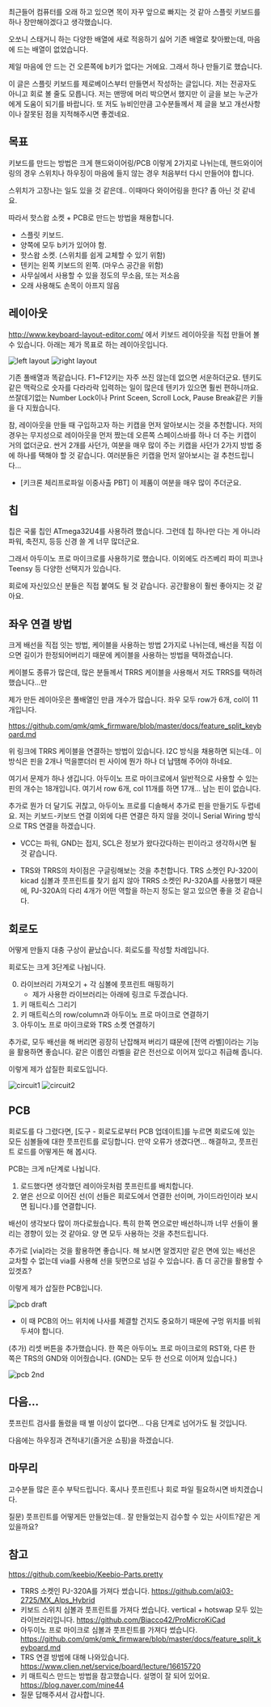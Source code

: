 최근들어 컴퓨터를 오래 하고 있으면 목이 자꾸 앞으로 빠지는 것 같아 스플릿 키보드를 하나 장만해야겠다고 생각했습니다. 

오쏘니 스태거니 하는 다양한 배열에 새로 적응하기 싫어 기존 배열로 찾아봤는데, 마음에 드는 배열이 없었습니다.

제일 마음에 안 드는 건 오른쪽에 b키가 없다는 거에요. 그래서 하나 만들기로 했습니다.

이 글은 스플릿 키보드를 제로베이스부터 만들면서 작성하는 글입니다. 저는 전공자도 아니고 회로 볼 줄도 모릅니다.
저는 맨땅에 머리 박으면서 했지만 이 글을 보는 누군가에게 도움이 되기를 바랍니다.
또 저도 뉴비인만큼 고수분들께서 제 글을 보고 개선사항이나 잘못된 점을 지적해주시면 좋겠네요.

## 목표
키보드를 만드는 방법은 크게 핸드와이어링/PCB 이렇게 2가지로 나뉘는데, 핸드와이어링의 경우 스위치나 하우징이 마음에 들지 않는 경우 처음부터 다시 만들어야 합니다.

스위치가 고장나는 일도 있을 것 같은데.. 이때마다 와이어링을 한다? 좀 아닌 것 같네요.

따라서 핫스왑 소켓 + PCB로 만드는 방법을 채용합니다.

 - 스플릿 키보드.
 - 양쪽에 모두 b키가 있어야 함.
 - 핫스왑 소켓. (스위치를 쉽게 교체할 수 있기 위함)
 - 텐키는 왼쪽 키보드의 왼쪽. (마우스 공간을 위함)
 - 사무실에서 사용할 수 있을 정도의 무소음, 또는 저소음
 - 오래 사용해도 손목이 아프지 않음


## 레이아웃
http://www.keyboard-layout-editor.com/
에서 키보드 레이아웃을 직접 만들어 볼 수 있습니다. 아래는 제가 목표로 하는 레이아웃입니다.

![left layout](./left.jpg)
![right layout](./right.jpg)

기존 풀배열과 똑같습니다. F1~F12키는 자주 쓰진 않는데 없으면 서운하더군요.
텐키도 같은 맥락으로 숫자를 다라라락 입력하는 일이 많은데 텐키가 있으면 훨씬 편하니까요.
쓰잘데기없는 Number Lock이나 Print Sceen, Scroll Lock, Pause Break같은 키들을 다 지웠습니다.

참, 레이아웃을 만들 때 구입하고자 하는 키캡을 먼저 알아보시는 것을 추천합니다. 저의 경우는 무지성으로 레이아웃을 먼저 짰는데 오른쪽 스페이스바를 하나 더 주는 키캡이 거의 없더군요. 싼거 2개를 사던가, 여분을 매우 많이 주는 키캡을 사던가 2가지 방법 중에 하나를 택해야 할 것 같습니다. 여러분들은 키캡을 먼저 알아보시는 걸 추천드립니다...
* [키크론 체리프로파일 이중사출 PBT] 이 제품이 여분을 매우 많이 주더군요.

## 칩
칩은 국룰 칩인 ATmega32U4를 사용하려 했습니다. 그런데 칩 하나만 다는 게 아니라 파워, 축전지, 등등 신경 쓸 게 너무 많더군요.

그래서 아두이노 프로 마이크로를 사용하기로 했습니다. 이외에도 라즈베리 파이 피코나 Teensy 등 다양한 선택지가 있습니다.

회로에 자신있으신 분들은 직접 붙여도 될 것 같습니다. 공간활용이 훨씬 좋아지는 것 같아요.

## 좌우 연결 방법
크게 배선을 직접 잇는 방법, 케이블을 사용하는 방법 2가지로 나뉘는데, 배선을 직접 이으면 길이가 한정되어버리기 때문에 케이블을 사용하는 방법을 택하겠습니다.

케이블도 종류가 많은데, 많은 분들께서 TRRS 케이블을 사용해서 저도 TRRS를 택하려 했습니다...만

제가 만든 레이아웃은 풀배열인 만큼 개수가 많습니다. 좌우 모두 row가 6개, col이 11개입니다.

https://github.com/qmk/qmk_firmware/blob/master/docs/feature_split_keyboard.md

위 링크에 TRRS 케이블을 연결하는 방법이 있습니다. I2C 방식을 채용하면 되는데.. 이 방식은 핀을 2개나 먹을뿐더러 핀 사이에 뭔가 하나 더 납땜해 주어야 하네요.

여기서 문제가 하나 생깁니다. 아두이노 프로 마이크로에서 일반적으로 사용할 수 있는 핀의 개수는 18개입니다. 여기서 row 6개, col 11개를 하면 17개... 남는 핀이 없습니다.

추가로 뭔가 더 달기도 귀찮고, 아두이노 프로를 디솔해서 추가로 핀을 만들기도 두렵네요. 저는 키보드-키보드 연결 이외에 다른 연결은 하지 않을 것이니 Serial Wiring 방식으로 TRS 연결을 하겠습니다.

* VCC는 파워, GND는 접지, SCL은 정보가 왔다갔다하는 핀이라고 생각하시면 될 것 같습니다.

* TRS와 TRRS의 차이점은 구글링해보는 것을 추천합니다. TRS 소켓인 PJ-320이 kicad 심볼과 풋프린트를 찾기 쉽지 않아 TRRS 소켓인 PJ-320A를 사용했기 때문에, PJ-320A의 다리 4개가 어떤 역할을 하는지 정도는 알고 있으면 좋을 것 같습니다.

## 회로도
어떻게 만들지 대충 구상이 끝났습니다. 회로도를 작성할 차례입니다.

회로도는 크게 3단계로 나뉩니다.

0. 라이브러리 가져오기 + 각 심볼에 풋프린트 매핑하기
    * 제가 사용한 라이브러리는 아래에 링크로 두겠습니다.
1. 키 매트릭스 그리기
2. 키 매트릭스의 row/column과 아두이노 프로 마이크로 연결하기
3. 아두이노 프로 마이크로와 TRS 소켓 연결하기

추가로, 모두 배선을 해 버리면 굉장히 난잡해져 버리기 떄문에 [전역 라벨]이라는 기능을 활용하면 좋습니다. 같은 이름인 라벨을 같은 전선으로 이어져 있다고 취급해 줍니다.

이렇게 제가 삽질한 회로도입니다.

![circuit1](./matrix.PNG)
![circuit2](./reset2.PNG)

## PCB
회로도를 다 그렸다면, [도구 - 회로도로부터 PCB 업데이트]를 누르면 회로도에 있는 모든 심볼들에 대한 풋프린트를 로딩합니다. 만약 오류가 생겼다면... 해결하고, 풋프린트 로드를 어떻게든 해 봅시다.

PCB는 크게 n단계로 나뉩니다.

1. 로드했다면 생각했던 레이아웃처럼 풋프린트를 배치합니다.
2. 옅은 선으로 이어진 선(이 선들은 회로도에서 연결한 선이며, 가이드라인이라 보시면 됩니다.)를 연결합니다.

배선이 생각보다 많이 까다로웠습니다. 특히 한쪽 면으로만 배선하니까 너무 선들이 몰리는 경향이 있는 것 같아요. 양 면 모두 사용하는 것을 추천드립니다.

추가로 [via]라는 것을 활용하면 좋습니다. 해 보시면 알겠지만 같은 면에 있는 배선은 교차할 수 없는데 via를 사용해 선을 뒷면으로 넘길 수 있습니다. 좀 더 공간을 활용할 수 있겟죠?

이렇게 제가 삽질한 PCB입니다.

![pcb draft](./pcb%20draft.png)

* 이 때 PCB의 어느 위치에 나사를 체결할 건지도 중요하기 때문에 구멍 위치를 비워두셔야 합니다.

(추가) 리셋 버튼을 추가했습니다. 한 쪽은 아두이노 프로 마이크로의 RST와, 다른 한 쪽은 TRS의 GND와 이어줬습니다. (GND는 모두 한 선으로 이어져 있습니다.)

![pcb 2nd](./pcb%202nd.png)

## 다음...
풋프린트 검사를 돌렸을 때 별 이상이 없다면... 다음 단계로 넘어가도 될 것입니다.

다음에는 하우징과 견적내기(즐거운 쇼핑)을 하겠습니다.

## 마무리
고수분들 많은 훈수 부탁드립니다. 혹시나 풋프린트나 회로 파일 필요하시면 바치겠습니다.

질문) 풋프린트를 어떻게든 만들었는데.. 잘 만들었는지 검수할 수 있는 사이트?같은 게 있을까요?

## 참고
https://github.com/keebio/Keebio-Parts.pretty
 - TRRS 소켓인 PJ-320A를 가져다 썼습니다.
https://github.com/ai03-2725/MX_Alps_Hybrid
 - 키보드 스위치 심볼과 풋프린트를 가져다 썼습니다. vertical + hotswap 모두 있는 라이브러리입니다.
https://github.com/Biacco42/ProMicroKiCad
 - 아두이노 프로 마이크로 심볼과 풋프린트를 가져다 썼습니다.
https://github.com/qmk/qmk_firmware/blob/master/docs/feature_split_keyboard.md
 - TRS 연결 방법에 대해 나와있습니다.
https://www.clien.net/service/board/lecture/16615720
 - 키 매트릭스 만드는 방법을 참고했습니다. 설명이 잘 되어 있어요.
https://blog.naver.com/mine44
 - 질문 답해주셔서 감사합니다.


